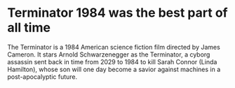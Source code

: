 # Terminator 1984 was the best part of all time

The Terminator is a 1984 American science fiction film directed by James Cameron. It stars 
Arnold Schwarzenegger as the Terminator, a cyborg assassin sent back in time from 2029 to 
1984 to kill Sarah Connor (Linda Hamilton), whose son will one day become a savior against 
machines in a post-apocalyptic future.
